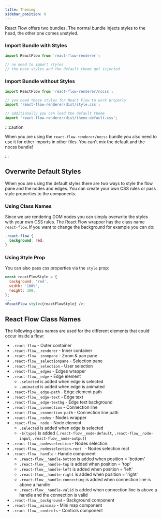 ```yaml
---
title: Theming
sidebar_position: 6
---
```


React Flow offers two bundles. The normal bundle injects styles to the head, the other one comes unstyled.

### Import Bundle with Styles

```js
import ReactFlow from 'react-flow-renderer';

// no need to import styles
// the base styles and the default theme get injected
```

### Import Bundle without Styles

```js
import ReactFlow from 'react-flow-renderer/nocss';

// you need these styles for React Flow to work properly
import 'react-flow-renderer/dist/style.css';

// additionally you can load the default theme
import 'react-flow-renderer/dist/theme-default.css';
```

:::caution

When you are using the `react-flow-renderer/nocss` bundle you also need to use it for other imports in other files. You can't mix the default and the nocss bundle!

:::

## Overwrite Default Styles

When you are using the default styles there are two ways to style the flow pane and the nodes and edges.
You can create your own CSS rules or pass style properties to the components.

### Using Class Names

Since we are rendering DOM nodes you can simply overwrite the styles with your own CSS rules.
The React Flow wrapper has the class name `react-flow`. If you want to change the background for example you can do:

```css
.react-flow {
  background: red;
}
```

### Using Style Prop

You can also pass css properties via the `style` prop:

```jsx
const reactFlowStyle = {
  background: 'red',
  width: '100%',
  height: 300,
};
...
<ReactFlow style={reactFlowStyle} />;
```

## React Flow Class Names

The following class names are used for the different elements that could occur inside a flow:

- `.react-flow` - Outer container
- `.react-flow__renderer` - Inner container
- `.react-flow__zoompane` - Zoom & pan pane
- `.react-flow__selectionpane` - Selection pane
- `.react-flow__selection` - User selection
- `.react-flow__edges` - Edges wrapper
- `.react-flow__edge` - Edge element
  - `.selected` is added when edge is selected
  - `.animated` is added when edge is animated
- `.react-flow__edge-path` - Edge element path
- `.react-flow__edge-text` - Edge text
- `.react-flow__edge-textbg` - Edge text background
- `.react-flow__connection` - Connection line
- `.react-flow__connection-path` - Connection line path
- `.react-flow__nodes` - Nodes wrapper
- `.react-flow__node` - Node element
  - `.selected` is added when edge is selected
  - `-${type}` is added (`.react-flow__node-default`, `.react-flow__node-input`, `.react-flow__node-output`)
- `.react-flow__nodesselection` - Nodes selection
- `.react-flow__nodesselection-rect ` - Nodes selection rect
- `.react-flow__handle` - Handle component
  - `.react-flow__handle-bottom` is added when position = 'bottom'
  - `.react-flow__handle-top` is added when position = 'top'
  - `.react-flow__handle-left` is added when position = 'left'
  - `.react-flow__handle-right` is added when position = 'right'
  - `.react-flow__handle-connecting` is added when connection line is above a handle
  - `.react-flow__handle-valid` is added when connection line is above a handle and the connection is valid
- `.react-flow__background` - Background component
- `.react-flow__minimap` - Mini map component
- `.react-flow__controls` - Controls component
